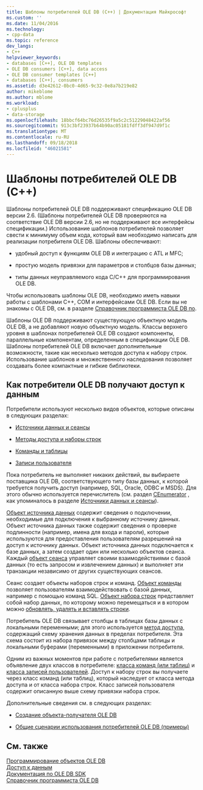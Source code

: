 ```yaml
---
title: Шаблоны потребителей OLE DB (C++) | Документация Майкрософт
ms.custom: ''
ms.date: 11/04/2016
ms.technology:
- cpp-data
ms.topic: reference
dev_langs:
- C++
helpviewer_keywords:
- databases [C++], OLE DB templates
- OLE DB consumers [C++], data access
- OLE DB consumer templates [C++]
- databases [C++], consumers
ms.assetid: d3e42612-0bc0-4d65-9c32-0e8a7b219e82
author: mikeblome
ms.author: mblome
ms.workload:
- cplusplus
- data-storage
ms.openlocfilehash: 18bbcf64bc76d26535f9a5c2c51229048422af56
ms.sourcegitcommit: 913c3bf23937b64b90ac05181fdff3df947d9f1c
ms.translationtype: MT
ms.contentlocale: ru-RU
ms.lasthandoff: 09/18/2018
ms.locfileid: "46021581"
---
```

# <a name="ole-db-consumer-templates-c"></a>Шаблоны потребителей OLE DB (C++)

Шаблоны потребителей OLE DB поддерживают спецификацию OLE DB версии 2.6. (Шаблоны потребителей OLE DB проверяются на соответствие OLE DB версии 2.6, но не поддерживают все интерфейсы спецификации.) Использование шаблонов потребителей позволяет свести к минимуму объем кода, который вам необходимо написать для реализации потребителя OLE DB. Шаблоны обеспечивают:  
  
- удобный доступ к функциям OLE DB и интеграцию с ATL и MFC;  
  
- простую модель привязки для параметров и столбцов базы данных;  
  
- типы данных неуправляемого кода C/C++ для программирования OLE DB.  
  
Чтобы использовать шаблоны OLE DB, необходимо иметь навыки работы с шаблонами C++, COM и интерфейсами OLE DB. Если вы не знакомы с OLE DB, см. в разделе [Справочник программиста OLE DB по](/previous-versions/windows/desktop/ms718124\(v=vs.85\)).  
  
Шаблоны OLE DB поддерживают существующую объектную модель OLE DB, а не добавляют новую объектную модель. Классы верхнего уровня в шаблонах потребителей OLE DB создают компоненты, параллельные компонентам, определенным в спецификации OLE DB. Шаблоны потребителей OLE DB включает дополнительные возможности, такие как несколько методов доступа к набору строк. Использование шаблонов и множественного наследования позволяет создавать более компактные и гибкие библиотеки.  
  
## <a name="how-ole-db-consumers-access-data"></a>Как потребители OLE DB получают доступ к данным  

Потребители используют несколько видов объектов, которые описаны в следующих разделах:  
  
- [Источники данных и сеансы](../../data/oledb/data-sources-and-sessions.md)  
  
- [Методы доступа и наборы строк](../../data/oledb/accessors-and-rowsets.md)  
  
- [Команды и таблицы](../../data/oledb/commands-and-tables.md)  
  
- [Записи пользователя](../../data/oledb/user-records.md)  
  
Пока потребитель не выполняет никаких действий, вы выбираете поставщика OLE DB, соответствующего типу базы данных, к которой требуется получить доступ (например, SQL, Oracle, ODBC и MSDS). Для этого обычно используется перечислитель (см. раздел [CEnumerator](../../data/oledb/cenumerator-class.md) , как упоминалось в разделе [Источники данных и сеансы](../../data/oledb/data-sources-and-sessions.md)).  
  
[Объект источника данных](../../data/oledb/data-sources-and-sessions.md) содержит сведения о подключении, необходимые для подключения к выбранному источнику данных. Объект источника данных также содержит сведения о проверке подлинности (например, имена для входа и пароли), которые используются для предоставления пользователям разрешений на доступ к источнику данных. Объект источника данных подключается к базе данных, а затем создает один или несколько объектов сеанса. Каждый [объект сеанса](../../data/oledb/data-sources-and-sessions.md) управляет своими взаимодействиями с базой данных (то есть запросом и извлечением данных) и выполняет эти транзакции независимо от других существующих сеансов.  
  
Сеанс создает объекты наборов строк и команд. [Объект команды](../../data/oledb/commands-and-tables.md) позволяет пользователям взаимодействовать с базой данных, например с помощью команд SQL. [Объект набора строк](../../data/oledb/accessors-and-rowsets.md) представляет собой набор данных, по которому можно перемещаться и в котором можно [обновлять, удалять и вставлять строки](../../data/oledb/updating-rowsets.md).  
  
Потребитель OLE DB связывает столбцы в таблицах базы данных с локальными переменными; для этого используется [метод доступа](../../data/oledb/accessors-and-rowsets.md), содержащий схему хранения данных в пределах потребителя. Эта схема состоит из набора привязок между столбцами таблицы и локальными буферами (переменными) в приложении потребителя.  
  
Одним из важных моментов при работе с потребителями является объявление двух классов в потребителе: [класса команд (или таблиц)](../../data/oledb/commands-and-tables.md) и [класса записей пользователей](../../data/oledb/user-records.md). Доступ к набору строк вы получаете через класс команд (или таблиц), который наследует от класса метода доступа и от класса набора строк. Класс записей пользователя содержит описанную выше схему привязки набора строк.  
  
Дополнительные сведения см. в следующих разделах:  
  
- [Создание объекта-получателя OLE DB](../../data/oledb/creating-an-ole-db-consumer.md)  
  
- [Общие сценарии использования потребителей OLE DB (примеры)](../../data/oledb/working-with-ole-db-consumer-templates.md)  
  
## <a name="see-also"></a>См. также  

[Программирование объектов OLE DB](../../data/oledb/ole-db-programming.md)<br/>
[Доступ к данным](../data-access-in-cpp.md)<br/>
[Документация по OLE DB SDK](/previous-versions/windows/desktop/ms722784\(v=vs.85\))   
[Справочник программиста OLE DB](/previous-versions/windows/desktop/ms713643\(v=vs.85\))